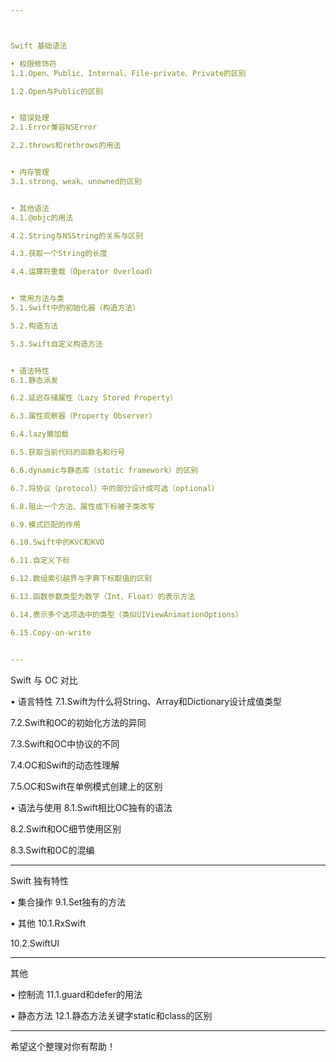 ```yaml
---



Swift 基础语法

• 权限修饰符
1.1.Open、Public、Internal、File-private、Private的区别

1.2.Open与Public的区别


• 错误处理
2.1.Error兼容NSError

2.2.throws和rethrows的用法


• 内存管理
3.1.strong、weak、unowned的区别


• 其他语法
4.1.@objc的用法

4.2.String与NSString的关系与区别

4.3.获取一个String的长度

4.4.运算符重载（Operator Overload）


• 常用方法与类
5.1.Swift中的初始化器（构造方法）

5.2.构造方法

5.3.Swift自定义构造方法


• 语法特性
6.1.静态派发

6.2.延迟存储属性（Lazy Stored Property）

6.3.属性观察器（Property Observer）

6.4.lazy懒加载

6.5.获取当前代码的函数名和行号

6.6.dynamic与静态库（static framework）的区别

6.7.将协议（protocol）中的部分设计成可选（optional）

6.8.阻止一个方法、属性或下标被子类改写

6.9.模式匹配的作用

6.10.Swift中的KVC和KVO

6.11.自定义下标

6.12.数组索引越界与字典下标取值的区别

6.13.函数参数类型为数字（Int、Float）的表示方法

6.14.表示多个选项选中的类型（类似UIViewAnimationOptions）

6.15.Copy-on-write


---
```




Swift 与 OC 对比

• 语言特性
7.1.Swift为什么将String、Array和Dictionary设计成值类型

7.2.Swift和OC的初始化方法的异同

7.3.Swift和OC中协议的不同

7.4.OC和Swift的动态性理解

7.5.OC和Swift在单例模式创建上的区别


• 语法与使用
8.1.Swift相比OC独有的语法

8.2.Swift和OC细节使用区别

8.3.Swift和OC的混编


---



Swift 独有特性

• 集合操作
9.1.Set独有的方法


• 其他
10.1.RxSwift

10.2.SwiftUI


---



其他

• 控制流
11.1.guard和defer的用法


• 静态方法
12.1.静态方法关键字static和class的区别


---


希望这个整理对你有帮助！